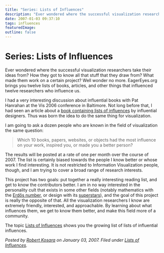 ```yaml
---
title: "Series: Lists of Influences"
description: "Ever wondered where the successful visualization researchers take their ideas from? How they got to know all that stuff that they draw from? What made them work on a certain project? Well wonder no more. EagerEyes.org brings you twelve lists of books, articles, and other things that influenced twelve researchers who influence us."
date: 2007-01-03 09:37:10
tags: influences
featuredImage: 
outline: false
---
```


# Series: Lists of Influences

Ever wondered where the successful visualization researchers take their ideas from? How they got to know all that stuff that they draw from? What made them work on a certain project? Well wonder no more. EagerEyes.org brings you twelve lists of books, articles, and other things that influenced twelve researchers who influence us.

I had a very interesting discussion about influential books with Pat Hanrahan at the Vis 2006 conference in Baltimore. Not long before that, I had seen an article about a <a href="http://www.designobserver.com/archives/019524.html">book containing lists of influences</a> by influential designers. Thus was born the idea to do the same thing for visualization.

I am going to ask a dozen people who are known in the field of visualization the same question:

>	Which 10 books, papers, websites, or objects had the most influence on your work, inspired you, or made you a better person?

The results will be posted at a rate of one per month over the course of 2007. The list is certainly biased towards the people I know better or whose work I find interesting. It is not restricted to Information Visualization people, though, and I am trying to cover a broad range of research interests.

This project has two goals: put together a really interesting reading list, and get to know the contributors better. I am in no way interested in the personality cult that exists in some other fields (notably mathematics with the <a href="http://en.wikipedia.org/wiki/Erd%C5%91s_number">Erdős number</a>, or design with its <a href="http://www.designobserver.com/archives/020303.html">superstars</a>), and the goal of this project is really the opposite of that. All the visualization researchers I know are extremely friendly, interested, and approachable. By learning about what influences them, we get to know them better, and make this field more of a community.

The topic <a href="/tag/influences/">Lists of Influences</a> shows you the growing list of lists of influential influences.


_Posted by <a href="/about">Robert Kosara</a> on January 03, 2007. Filed under [Lists of Influences](/tag/influences)._


